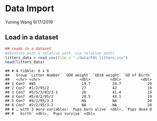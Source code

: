 Data Import
================
Yuning Wang
9/17/2019

## Load in a dataset

``` r
## reads in a dataset
#absolute path & relative path, use relative path!
litters_data = read_csv(file = "./data/FAS_litters.csv")
head(litters_data)
```

    ## # A tibble: 6 x 8
    ##   Group `Litter Number` `GD0 weight` `GD18 weight` `GD of Birth`
    ##   <chr> <chr>                  <dbl>         <dbl>         <dbl>
    ## 1 Con7  #85                     19.7          34.7            20
    ## 2 Con7  #1/2/95/2               27            42              19
    ## 3 Con7  #5/5/3/83/3-3           26            41.4            19
    ## 4 Con7  #5/4/2/95/2             28.5          44.1            19
    ## 5 Con7  #4/2/95/3-3             NA            NA              20
    ## 6 Con7  #2/2/95/3-2             NA            NA              20
    ## # … with 3 more variables: `Pups born alive` <dbl>, `Pups dead @
    ## #   birth` <dbl>, `Pups survive` <dbl>

